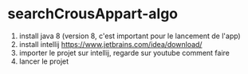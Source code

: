 # searchCrousAppart-algo

1. install java 8 (version 8, c'est important pour le lancement de l'app)
2. install intellij https://www.jetbrains.com/idea/download/
3. importer le projet sur intellij, regarde sur youtube comment faire
4. lancer le projet
